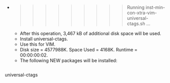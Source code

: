 * >>>>>>>>> Running inst-min-con-xtra-vim-universal-ctags.sh ...
  * After this operation, 3,467 kB of additional disk space will be used.
  * Install universal-ctags.
  * Use this for VIM.
  * Disk size = 4577988K. Space Used = 4168K. Runtime = 00:00:00:02.
  * The following NEW packages will be installed:
  ```bash
universal-ctags
  ```

